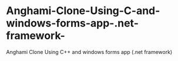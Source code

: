 # Anghami-Clone-Using-C-and-windows-forms-app-.net-framework-
Anghami Clone Using C++ and windows forms app (.net framework)
